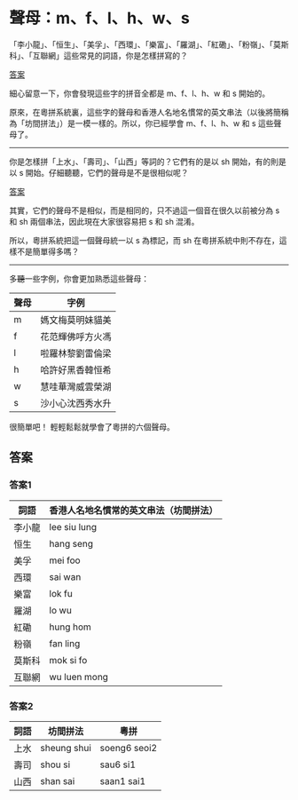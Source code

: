 # 聲母：m、f、l、h、w、s

「李小龍」、「恒生」、「美孚」、「西環」、「樂富」、「羅湖」、「紅磡」、「粉嶺」、「莫斯科」、「互聯網」這些常見的詞語，你是怎樣拼寫的？

[答案](#答案1)

細心留意一下，你會發現這些字的拼音全都是 m、f、l、h、w 和 s 開始的。

原來，在粵拼系統裏，這些字的聲母和香港人名地名慣常的英文串法（以後將簡稱為「坊間拼法」）是一模一樣的。所以，你已經學會 m、f、l、h、w 和 s 這些聲母了。

---

你是怎樣拼「上水」、「壽司」、「山西」等詞的？它們有的是以 sh 開始，有的則是以 s 開始。仔細聽聽，它們的聲母是不是很相似呢？

[答案](#答案2)

其實，它們的聲母不是相似，而是相同的，只不過這一個音在很久以前被分為 s 和 sh 兩個串法，因此現在大家很容易把 s 和 sh 混淆。

所以，粵拼系統把這一個聲母統一以 s 為標記，而 sh 在粵拼系統中則不存在，這樣不是簡單得多嗎？

---

多~~聽~~一些字例，你會更加熟悉這些聲母：

| 聲母 | 字例             |
|------|------------------|
| m    | 媽文梅莫明妹貓美 |
| f    | 花范輝佛呼方火馮 |
| l    | 啦羅林黎劉雷倫梁 |
| h    | 哈許好黑香韓恒希 |
| w    | 慧哇華灣威雲榮湖 |
| s    | 沙小心沈西秀水升 |

很簡單吧！ 輕輕鬆鬆就學會了粵拼的六個聲母。

## 答案

### 答案1

| 詞語   | 香港人名地名慣常的英文串法（坊間拼法） |
|--------|----------------------------------------|
| 李小龍 | lee siu lung                           |
| 恒生   | hang seng                              |
| 美孚   | mei foo                                |
| 西環   | sai wan                                |
| 樂富   | lok fu                                 |
| 羅湖   | lo wu                                  |
| 紅磡   | hung hom                               |
| 粉嶺   | fan ling                               |
| 莫斯科 | mok si fo                              |
| 互聯網 | wu luen mong                           |

### 答案2

| 詞語 | 坊間拼法    | 粵拼         |
|------|-------------|--------------|
| 上水 | sheung shui | soeng6 seoi2 |
| 壽司 | shou si     | sau6 si1     |
| 山西 | shan sai    | saan1 sai1   |
